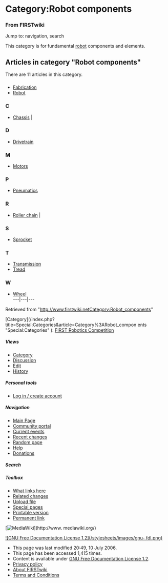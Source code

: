 

# Category:Robot components

### From FIRSTwiki

Jump to: navigation, search

This category is for fundamental [robot](Robot "Robot" ) components
and elements.

  

## Articles in category "Robot components"

There are 11 articles in this category.

###

  * [Fabrication](Fabrication "Fabrication" )
  * [Robot](Robot "Robot" )

### C

  * [Chassis](Chassis "Chassis" )
|

### D

  * [Drivetrain](Drivetrain "Drivetrain" )

### M

  * [Motors](Motors "Motors" )

### P

  * [Pneumatics](Pneumatics "Pneumatics" )

### R

  * [Roller chain](Roller_chain "Roller chain" )
|

### S

  * [Sprocket](Sprocket "Sprocket" )

### T

  * [Transmission](Transmission "Transmission" )
  * [Tread](Tread "Tread" )

### W

  * [Wheel](Wheel "Wheel" )  
---|---|---  
  
Retrieved from
"<http://www.firstwiki.netCategory:Robot_components>"

[Category](/index.php?title=Special:Categories&article=Category%3ARobot_compon
ents "Special:Categories" ): [FIRST Robotics
Competition](Category:FIRST_Robotics_Competition "Category:FIRST
Robotics Competition" )

##### Views

  * [Category](Category:Robot_components)
  * [Discussion](/index.php?title=Category_talk:Robot_components&action=edit)
  * [Edit](/index.php?title=Category:Robot_components&action=edit)
  * [History](/index.php?title=Category:Robot_components&action=history)

##### Personal tools

  * [Log in / create account](/index.php?title=Special:Userlogin&returnto=Category:Robot_components)

[](Main_Page "Main Page" )

##### Navigation

  * [Main Page](Main_Page)
  * [Community portal](FIRSTwiki:Community_portal)
  * [Current events](Current_events)
  * [Recent changes](Special:Recentchanges)
  * [Random page](Special:Random)
  * [Help](FIRSTwiki:Help)
  * [Donations](FIRSTwiki:Site_support)

##### Search



##### Toolbox

  * [What links here](Special:Whatlinkshere/Category:Robot_components)
  * [Related changes](Special:Recentchangeslinked/Category:Robot_components)
  * [Upload file](Special:Upload)
  * [Special pages](Special:Specialpages)
  * [Printable version](/index.php?title=Category:Robot_components&printable=yes)
  * [Permanent link](/index.php?title=Category:Robot_components&oldid=48645)

[![MediaWiki](/skins/common/images/poweredby_mediawiki_88x31.png)](http://www.
mediawiki.org/)

[![GNU Free Documentation License 1.2](/stylesheets/images/gnu-
fdl.png)](http://www.gnu.org/copyleft/fdl.html)

  * This page was last modified 20:49, 10 July 2006.
  * This page has been accessed 1,415 times.
  * Content is available under [GNU Free Documentation License 1.2](http://www.gnu.org/copyleft/fdl.html "http://www.gnu.org/copyleft/fdl.html" ).
  * [Privacy policy](FIRSTwiki:Privacy_policy "FIRSTwiki:Privacy policy" )
  * [About FIRSTwiki](FIRSTwiki:About "FIRSTwiki:About" )
  * [Terms and Conditions](FIRSTwiki:Terms_and_conditions "FIRSTwiki:Terms and conditions" )

